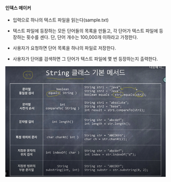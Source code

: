 #### 인덱스 메이커

- 입력으로 하나의 텍스트 파일을 읽는다(sample.txt)
- 텍스트 파일에 등장하는 모든 단어들의 목록을 만들고, 각 단어가 텍스트 파일에
  등장하는 횟수를 센다. 단, 단어 개수는 100,000개 이하라고 가정한다.

- 사용자가 요청하면 단어 목록을 하나의 파일로 저장한다.
- 사용자가 단어를 검색하면 그 단어가 텍스트 파일에 몇 번 등장하는지 출력한다.

![img_1.png](img_2.png)

